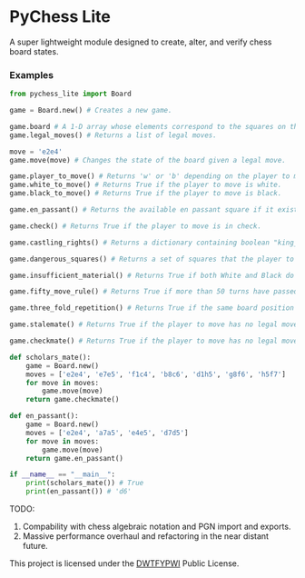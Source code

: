 # PyChess Lite

A super lightweight module designed to create, alter, and verify chess board states.

### Examples

```py
from pychess_lite import Board

game = Board.new() # Creates a new game.

game.board # A 1-D array whose elements correspond to the squares on the 8x8 chess board ordered from top-to-bottom, left-to-right.
game.legal_moves() # Returns a list of legal moves.

move = 'e2e4'
game.move(move) # Changes the state of the board given a legal move.

game.player_to_move() # Returns 'w' or 'b' depending on the player to move.
game.white_to_move() # Returns True if the player to move is white.
game.black_to_move() # Returns True if the player to move is black.

game.en_passant() # Returns the available en passant square if it exists, otherwise returns None.

game.check() # Returns True if the player to move is in check.

game.castling_rights() # Returns a dictionary containing boolean "king_side" and "queen_side" key value pairs, given the player to move's castling privileges.

game.dangerous_squares() # Returns a set of squares that the player to move's opponent could potentially attack or occupy on their next move.

game.insufficient_material() # Returns True if both White and Black do not have sufficient material to force a checkmate.

game.fifty_move_rule() # Returns True if more than 50 turns have passed since the last capture or pawn move.

game.three_fold_repetition() # Returns True if the same board position has was repeated three times in a game.

game.stalemate() # Returns True if the player to move has no legal moves but is not in check.

game.checkmate() # Returns True if the player to move has no legal moves and is in check.

def scholars_mate():
    game = Board.new()
    moves = ['e2e4', 'e7e5', 'f1c4', 'b8c6', 'd1h5', 'g8f6', 'h5f7']
    for move in moves:
        game.move(move)
    return game.checkmate()

def en_passant():
    game = Board.new()
    moves = ['e2e4', 'a7a5', 'e4e5', 'd7d5']
    for move in moves:
        game.move(move)
    return game.en_passant()

if __name__ == "__main__":
    print(scholars_mate()) # True
    print(en_passant()) # 'd6'
```

TODO:

1. Compability with chess algebraic notation and PGN import and exports.
2. Massive performance overhaul and refactoring in the near distant future.

This project is licensed under the [DWTFYPWI](https://dwtfypwi.org/license/Do_whatever_the_fuck_you_please_with_it) Public License.
